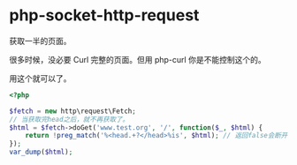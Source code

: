 php-socket-http-request
=======================

获取一半的页面。

很多时候，没必要 Curl 完整的页面。但用 php-curl 你是不能控制这个的。

用这个就可以了。

```php
<?php

$fetch = new http\request\Fetch;
// 当获取完head之后，就不再获取了。
$html = $fetch->doGet('www.test.org', '/', function($_, $html) {
    return !preg_match('%<head.+?</head>%is', $html); // 返回false会断开连接
});
var_dump($html);
```
